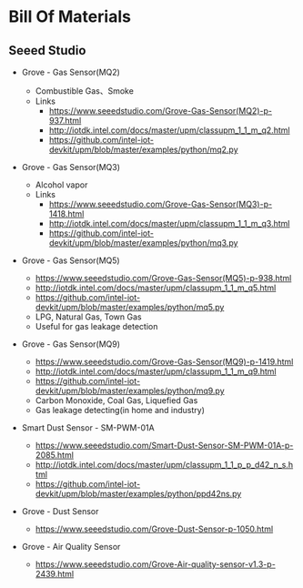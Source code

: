 # Bill Of Materials
 
## Seeed Studio

- Grove - Gas Sensor(MQ2)
  - Combustible Gas、Smoke
  -  Links
     - https://www.seeedstudio.com/Grove-Gas-Sensor(MQ2)-p-937.html
     - http://iotdk.intel.com/docs/master/upm/classupm_1_1_m_q2.html
     - https://github.com/intel-iot-devkit/upm/blob/master/examples/python/mq2.py
- Grove - Gas Sensor(MQ3)
  - Alcohol vapor
  - Links
    - https://www.seeedstudio.com/Grove-Gas-Sensor(MQ3)-p-1418.html
    - http://iotdk.intel.com/docs/master/upm/classupm_1_1_m_q3.html
    - https://github.com/intel-iot-devkit/upm/blob/master/examples/python/mq3.py

- Grove - Gas Sensor(MQ5)
  - https://www.seeedstudio.com/Grove-Gas-Sensor(MQ5)-p-938.html
  - http://iotdk.intel.com/docs/master/upm/classupm_1_1_m_q5.html
  - https://github.com/intel-iot-devkit/upm/blob/master/examples/python/mq5.py
  - LPG, Natural Gas, Town Gas
  - Useful for gas leakage detection
- Grove - Gas Sensor(MQ9)
  - https://www.seeedstudio.com/Grove-Gas-Sensor(MQ9)-p-1419.html
  - http://iotdk.intel.com/docs/master/upm/classupm_1_1_m_q9.html
  - https://github.com/intel-iot-devkit/upm/blob/master/examples/python/mq9.py
  - Carbon Monoxide, Coal Gas, Liquefied Gas
  - Gas leakage detecting(in home and industry)
- Smart Dust Sensor - SM-PWM-01A
  - https://www.seeedstudio.com/Smart-Dust-Sensor-SM-PWM-01A-p-2085.html
  - http://iotdk.intel.com/docs/master/upm/classupm_1_1_p_p_d42_n_s.html
  - https://github.com/intel-iot-devkit/upm/blob/master/examples/python/ppd42ns.py
- Grove - Dust Sensor
  - https://www.seeedstudio.com/Grove-Dust-Sensor-p-1050.html
- Grove - Air Quality Sensor
  - https://www.seeedstudio.com/Grove-Air-quality-sensor-v1.3-p-2439.html

